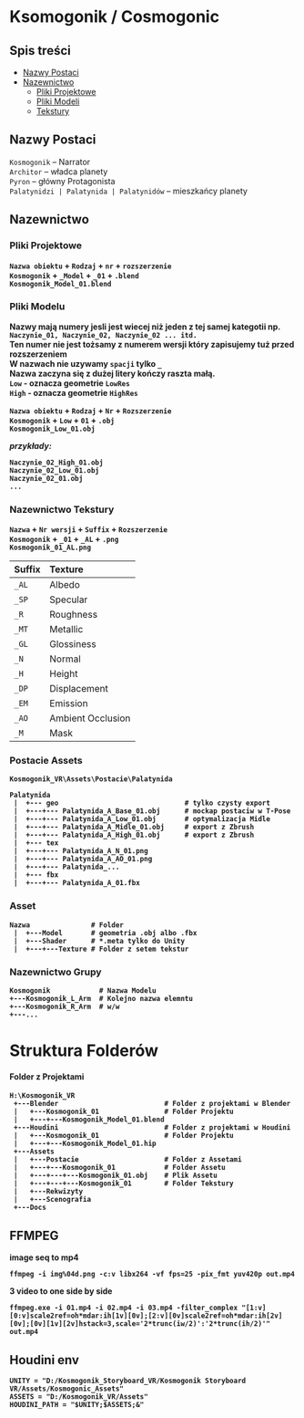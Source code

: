 # **Ksomogonik / Cosmogonic**
## <b>Spis treści</b>

- [Nazwy Postaci](#nazwy)
- [Nazewnictwo](#nazewnictwo)
  * [Pliki Projektowe](#plikiprojektowe)
  * [Pliki Modeli](#plikimodelu)
  * [Tekstury](#tekstury)

<a name="nazwy"></a>
## <b>Nazwy Postaci</b>
`Kosmogonik` – Narrator <br />
`Architor` – władca planety <br />
`Pyron` – główny Protagonista <br />
`Palatynidzi | Palatynida | Palatynidów` – mieszkańcy planety <br />

<a name="nazewnictwo"></a>
## <b>Nazewnictwo<b>
<a name="plikiprojektowe"></a>

### Pliki Projektowe
`Nazwa obiektu` + `Rodzaj` + `nr` + `rozszerzenie`<br />
`Kosmogonik` + `_Model` + `_01` + `.blend` <br />
`Kosmogonik_Model_01.blend` <br />

<a name="plikimodelu"></a>
### Pliki Modelu
Nazwy mają numery jesli jest wiecej niż jeden z tej samej kategotii np. ```Naczynie_01, Naczynie_02, Naczynie_02 ... itd. ```<br />
Ten numer nie jest tożsamy z numerem wersji który zapisujemy tuż przed rozszerzeniem <br />
W nazwach nie uzywamy `spacji` tylko `_` <br />
Nazwa zaczyna się z dużej litery kończy raszta małą. <br />
`Low` - oznacza geometrie `LowRes` <br />
`High` - oznacza geometrie `HighRes` <br />

`Nazwa obiektu` + `Rodzaj` + `Nr` + `Rozszerzenie` <br />
`Kosmogonik` + `Low` + `01` + `.obj` <br />
`Kosmogonik_Low_01.obj` <br />

<i>przykłady:</i>
```
Naczynie_02_High_01.obj
Naczynie_02_Low_01.obj
Naczynie_02_01.obj
...
```

<a name="tekstury"></a>
### Nazewnictwo Tekstury
`Nazwa` + `Nr wersji` + `Suffix` + `Rozszerzenie` <br />
`Kosmogonik` + `_01` + `_AL` + `.png`<br />
`Kosmogonik_01_AL.png`<br />

Suffix | Texture
:------|:-----------------
`_AL`  | Albedo
`_SP`  | Specular
`_R`   | Roughness
`_MT`  | Metallic
`_GL`  | Glossiness
`_N`   | Normal
`_H`   | Height
`_DP`  | Displacement
`_EM`  | Emission
`_AO`  | Ambient Occlusion
`_M`   | Mask


### Postacie Assets

`Kosmogonik_VR\Assets\Postacie\Palatynida`
<br />
```
Palatynida
 |  +--- geo                               # tylko czysty export
 |  +---+--- Palatynida_A_Base_01.obj      # mockap postaciw w T-Pose
 |  +---+--- Palatynida_A_Low_01.obj       # optymalizacja Midle
 |  +---+--- Palatynida_A_Midle_01.obj     # export z Zbrush
 |  +---+--- Palatynida_A_High_01.obj      # export z Zbrush
 |  +--- tex
 |  +---+--- Palatynida_A_N_01.png         
 |  +---+--- Palatynida_A_AO_01.png
 |  +---+--- Palatynida_...
 |  +--- fbx
 |  +---+--- Palatynida_A_01.fbx         

```

### Asset
```
Nazwa               # Folder
 |  +---Model       # geometria .obj albo .fbx
 |  +---Shader      # *.meta tylko do Unity
 |  +---+---Texture # Folder z setem tekstur
```

### Nazewnictwo Grupy
```
Kosmogonik            # Nazwa Modelu
+---Kosmogonik_L_Arm  # Kolejno nazwa elemntu
+---Kosmogonik_R_Arm  # w/w
+---...
```
# Struktura Folderów
#### Folder z Projektami

```
H:\Kosmogonik_VR                    
 +---Blender                          # Folder z projektami w Blender
 |   +---Kosmogonik_01                # Folder Projektu
 |   +---+---Kosmogonik_Model_01.blend    
 +---Houdini                          # Folder z projektami w Houdini
 |   +---Kosmogonik_01                # Folder Projektu
 |   +---+---Kosmogonik_Model_01.hip      
 +---Assets
 |   +---Postacie                     # Folder z Assetami
 |   +---+---Kosmogonik_01            # Folder Assetu
 |   +---+---+---Kosmogonik_01.obj    # Plik Assetu
 |   +---+---+---Kosmogonik_01        # Folder Tekstury
 |   +---Rekwizyty
 |   +---Scenografia
 +---Docs
 ```


## FFMPEG
image seq to mp4

```
ffmpeg -i img%04d.png -c:v libx264 -vf fps=25 -pix_fmt yuv420p out.mp4
```
3 video to one side by side
```
ffmpeg.exe -i 01.mp4 -i 02.mp4 -i 03.mp4 -filter_complex "[1:v][0:v]scale2ref=oh*mdar:ih[1v][0v];[2:v][0v]scale2ref=oh*mdar:ih[2v][0v];[0v][1v][2v]hstack=3,scale='2*trunc(iw/2)':'2*trunc(ih/2)'" out.mp4
```

## Houdini env
```
UNITY = "D:/Kosmogonik_Storyboard_VR/Kosmogonik Storyboard VR/Assets/Kosmogonic_Assets"
ASSETS = "D:/Kosmogonik_VR/Assets"
HOUDINI_PATH = "$UNITY;$ASSETS;&"
```
